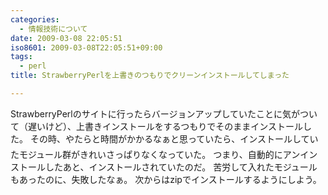 ```yaml
---
categories:
  - 情報技術について
date: 2009-03-08 22:05:51
iso8601: 2009-03-08T22:05:51+09:00
tags:
  - perl
title: StrawberryPerlを上書きのつもりでクリーンインストールしてしまった

---
```


StrawberryPerlのサイトに行ったらバージョンアップしていたことに気がついて（遅いけど）、上書きインストールをするつもりでそのままインストールした。
その時、やたらと時間がかかるなぁ&#133;と思っていたら、インストールしていたモジュール群がきれいさっぱりなくなっていた。
つまり、自動的にアンインストールしたあと、インストールされていたのだ。
苦労して入れたモジュールもあったのに、失敗したなぁ。
次からはzipでインストールするようにしよう。
    	